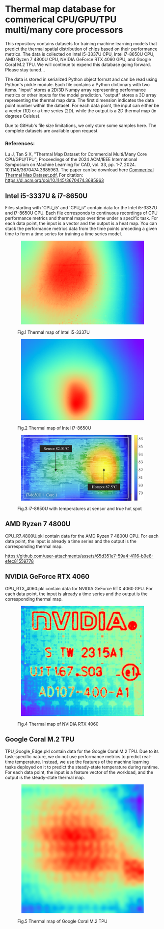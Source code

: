 # Thermal map database for commerical CPU/GPU/TPU multi/many core processors
 
This repository contains datasets for training machine learning models that predict the thermal spatial distribution of chips based on their performance metrics. The data is collected on Intel i5-3337U CPU, Intel i7-8650U CPU, AMD Ryzen 7 4800U CPU, NVIDIA GeForce RTX 4060 GPU, and Google Coral M.2 TPU. We will continue to expend this database going forward. Please stay tuned...

The data is stored in serialized Python object format and can be read using Python's pickle module. Each file contains a Python dictionary with two items. "input" stores a 2D/3D Numpy array representing performance metrics or other inputs for the model prediction. "output" stores a 3D array representing the thermal map data. The first dimension indicates the data point number within the dataset. For each data point, the input can either be a vector (1D) or a time series (2D), while the output is a 2D thermal map (in degrees Celsius).

Due to GitHub's file size limitations, we only store some samples here. The complete datasets are available upon request.

### References: 
Lu J, Tan S X, "Thermal Map Dataset for Commercial Multi/Many Core CPU/GPU/TPU", Proceedings of the 2024 ACM/IEEE International Symposium on Machine Learning for CAD, vol. 33, pp. 1-7, 2024. 10.1145/3670474.3685963. The paper can be download here [Commerical Thermal Map Dataset.pdf](https://github.com/user-attachments/files/17787524/Commerical.Thermal.Map.Dataset.pdf), For citation: https://dl.acm.org/doi/10.1145/3670474.3685963





## Intel i5-3337U & i7-8650U

Files starting with 'CPU_i5' and 'CPU_i7' contain data for the Intel i5-3337U and i7-8650U CPU. Each file corresponds to continuous recordings of CPU performance metrics and thermal maps over time under a specific task. For each data point, the input is a vector and the output is a heat map. You can stack the performance metrics data from the time points preceding a given time to form a time series for training a time series model.

<figure>
  <p align="center" width="100%">
    <img src="https://github.com/sheldonucr/commercial_thermal_map_dataset/blob/main/fig/thermal_map_i5_3337U.png" width="400">
    <figcaption><span align="center">Fig.1 Thermal map of Intel i5-3337U</span></figcaption>
  </p>
</figure>

<figure>
  <p align="center" width="100%">
    <img src="https://github.com/sheldonucr/commercial_thermal_map_dataset/blob/main/fig/thermal_map_i7_8650U.png" width="400">
    <figcaption><span align="center">Fig.2 Thermal map of Intel i7-8650U</span></figcaption>
  </p>
</figure>

<figure>
  <p align="center" width="100%">
    <img src="https://github.com/sheldonucr/commercial_thermal_map_dataset/blob/main/fig/i7_hotspot.png" width="400">
    <figcaption><span align="center">Fig.3 i7-8650U with temperatures at sensor and true hot spot</span></figcaption>
  </p>
</figure>


## AMD Ryzen 7 4800U

CPU_R7_4800U.pkl contain data for the AMD Ryzen 7 4800U CPU.  For each data point, the input is already a time series and the output is the corresponding thermal map.

https://github.com/user-attachments/assets/65d351e7-59a4-4116-b9e8-efec81559778


## NVIDIA GeForce RTX 4060

GPU_RTX_4060.pkl contain data for  NVIDIA GeForce RTX 4060 GPU. For each data point, the input is already a time series and the output is the corresponding thermal map.

<figure>
  <p align="center" width="100%">
    <img src="https://github.com/sheldonucr/commercial_thermal_map_dataset/blob/main/fig/thermal_map_RTX_4060.png" width="400">
    <figcaption><span align="center">Fig.4 Thermal map of NVIDIA RTX 4060</span></figcaption>
  </p>
</figure>


## Google Coral M.2 TPU

TPU_Google_Edge.pkl contain data for the Google Coral M.2 TPU. Due to its task-specific nature, we do not use performance metrics to predict real-time temperature. Instead, we use the features of the machine learning tasks deployed on it to predict the steady-state temperature during runtime. For each data point, the input is a feature vector of the workload, and the output is the steady-state thermal map.

<figure>
  <p align="center" width="100%">
    <img src="https://github.com/sheldonucr/commercial_thermal_map_dataset/blob/main/fig/thermal_map_Google_Edge.png" width="400">
    <figcaption><span align="center">Fig.5 Thermal map of Google Coral M.2 TPU</span></figcaption>
  </p>
</figure>